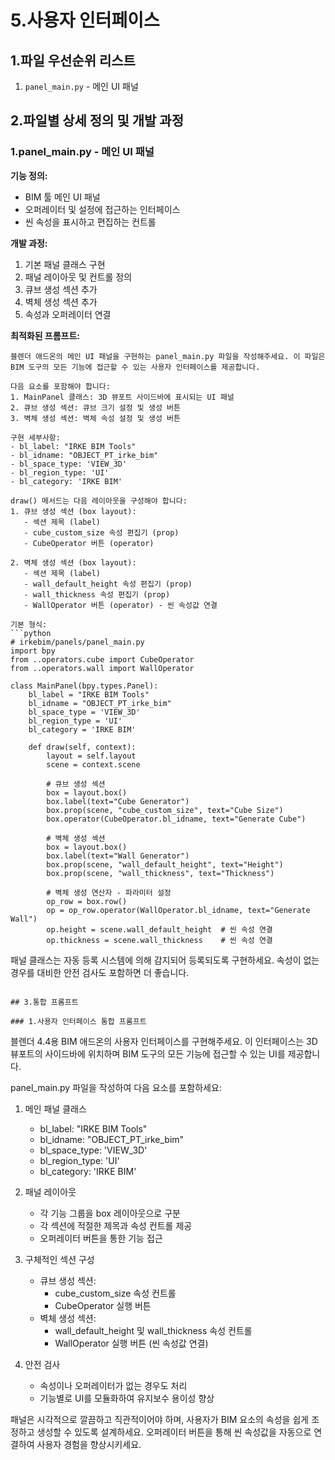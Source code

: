 # 5.사용자 인터페이스

## 1.파일 우선순위 리스트
1. `panel_main.py` - 메인 UI 패널

## 2.파일별 상세 정의 및 개발 과정

### 1.panel_main.py - 메인 UI 패널
**기능 정의:**
- BIM 툴 메인 UI 패널
- 오퍼레이터 및 설정에 접근하는 인터페이스
- 씬 속성을 표시하고 편집하는 컨트롤

**개발 과정:**
1. 기본 패널 클래스 구현
2. 패널 레이아웃 및 컨트롤 정의
3. 큐브 생성 섹션 추가
4. 벽체 생성 섹션 추가
5. 속성과 오퍼레이터 연결

**최적화된 프롬프트:**
```
블렌더 애드온의 메인 UI 패널을 구현하는 panel_main.py 파일을 작성해주세요. 이 파일은 BIM 도구의 모든 기능에 접근할 수 있는 사용자 인터페이스를 제공합니다.

다음 요소를 포함해야 합니다:
1. MainPanel 클래스: 3D 뷰포트 사이드바에 표시되는 UI 패널
2. 큐브 생성 섹션: 큐브 크기 설정 및 생성 버튼
3. 벽체 생성 섹션: 벽체 속성 설정 및 생성 버튼

구현 세부사항:
- bl_label: "IRKE BIM Tools"
- bl_idname: "OBJECT_PT_irke_bim"
- bl_space_type: 'VIEW_3D'
- bl_region_type: 'UI'
- bl_category: 'IRKE BIM'

draw() 메서드는 다음 레이아웃을 구성해야 합니다:
1. 큐브 생성 섹션 (box layout):
   - 섹션 제목 (label)
   - cube_custom_size 속성 편집기 (prop)
   - CubeOperator 버튼 (operator)

2. 벽체 생성 섹션 (box layout):
   - 섹션 제목 (label)
   - wall_default_height 속성 편집기 (prop)
   - wall_thickness 속성 편집기 (prop)
   - WallOperator 버튼 (operator) - 씬 속성값 연결

기본 형식:
```python
# irkebim/panels/panel_main.py
import bpy
from ..operators.cube import CubeOperator
from ..operators.wall import WallOperator

class MainPanel(bpy.types.Panel):
    bl_label = "IRKE BIM Tools"
    bl_idname = "OBJECT_PT_irke_bim"
    bl_space_type = 'VIEW_3D'
    bl_region_type = 'UI'
    bl_category = 'IRKE BIM'

    def draw(self, context):
        layout = self.layout
        scene = context.scene
        
        # 큐브 생성 섹션
        box = layout.box()
        box.label(text="Cube Generator")
        box.prop(scene, "cube_custom_size", text="Cube Size")
        box.operator(CubeOperator.bl_idname, text="Generate Cube")
        
        # 벽체 생성 섹션
        box = layout.box()
        box.label(text="Wall Generator")
        box.prop(scene, "wall_default_height", text="Height")
        box.prop(scene, "wall_thickness", text="Thickness")
        
        # 벽체 생성 연산자 - 파라미터 설정
        op_row = box.row()
        op = op_row.operator(WallOperator.bl_idname, text="Generate Wall")
        op.height = scene.wall_default_height  # 씬 속성 연결
        op.thickness = scene.wall_thickness    # 씬 속성 연결
```

패널 클래스는 자동 등록 시스템에 의해 감지되어 등록되도록 구현하세요. 속성이 없는 경우를 대비한 안전 검사도 포함하면 더 좋습니다.
```

## 3.통합 프롬프트

### 1.사용자 인터페이스 통합 프롬프트
```
블렌더 4.4용 BIM 애드온의 사용자 인터페이스를 구현해주세요. 이 인터페이스는 3D 뷰포트의 사이드바에 위치하며 BIM 도구의 모든 기능에 접근할 수 있는 UI를 제공합니다.

panel_main.py 파일을 작성하여 다음 요소를 포함하세요:

1. 메인 패널 클래스
   - bl_label: "IRKE BIM Tools"
   - bl_idname: "OBJECT_PT_irke_bim"
   - bl_space_type: 'VIEW_3D'
   - bl_region_type: 'UI'
   - bl_category: 'IRKE BIM'

2. 패널 레이아웃
   - 각 기능 그룹을 box 레이아웃으로 구분
   - 각 섹션에 적절한 제목과 속성 컨트롤 제공
   - 오퍼레이터 버튼을 통한 기능 접근

3. 구체적인 섹션 구성
   - 큐브 생성 섹션:
     * cube_custom_size 속성 컨트롤
     * CubeOperator 실행 버튼
   - 벽체 생성 섹션:
     * wall_default_height 및 wall_thickness 속성 컨트롤
     * WallOperator 실행 버튼 (씬 속성값 연결)

4. 안전 검사
   - 속성이나 오퍼레이터가 없는 경우도 처리
   - 기능별로 UI를 모듈화하여 유지보수 용이성 향상

패널은 시각적으로 깔끔하고 직관적이어야 하며, 사용자가 BIM 요소의 속성을 쉽게 조정하고 생성할 수 있도록 설계하세요. 오퍼레이터 버튼을 통해 씬 속성값을 자동으로 연결하여 사용자 경험을 향상시키세요.
```